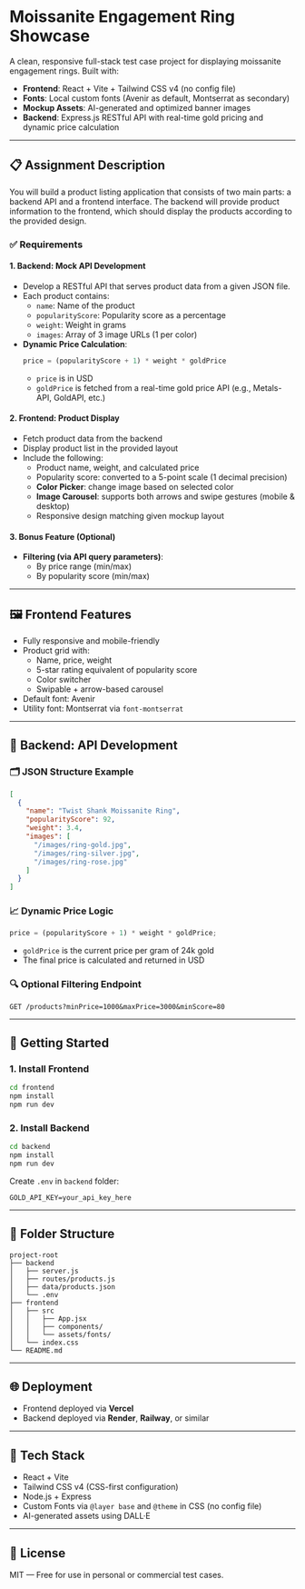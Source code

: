 # Moissanite Engagement Ring Showcase

A clean, responsive full-stack test case project for displaying moissanite engagement rings. Built with:

- **Frontend**: React + Vite + Tailwind CSS v4 (no config file)
- **Fonts**: Local custom fonts (Avenir as default, Montserrat as secondary)
- **Mockup Assets**: AI-generated and optimized banner images
- **Backend**: Express.js RESTful API with real-time gold pricing and dynamic price calculation

---

## 📋 Assignment Description

You will build a product listing application that consists of two main parts: a backend API and a frontend interface. The backend will provide product information to the frontend, which should display the products according to the provided design.

### ✅ Requirements

#### 1. Backend: Mock API Development
- Develop a RESTful API that serves product data from a given JSON file.
- Each product contains:
  - `name`: Name of the product
  - `popularityScore`: Popularity score as a percentage
  - `weight`: Weight in grams
  - `images`: Array of 3 image URLs (1 per color)
- **Dynamic Price Calculation**:
  ```js
  price = (popularityScore + 1) * weight * goldPrice
  ```
  - `price` is in USD
  - `goldPrice` is fetched from a real-time gold price API (e.g., Metals-API, GoldAPI, etc.)

#### 2. Frontend: Product Display
- Fetch product data from the backend
- Display product list in the provided layout
- Include the following:
  - Product name, weight, and calculated price
  - Popularity score: converted to a 5-point scale (1 decimal precision)
  - **Color Picker**: change image based on selected color
  - **Image Carousel**: supports both arrows and swipe gestures (mobile & desktop)
  - Responsive design matching given mockup layout

#### 3. Bonus Feature (Optional)
- **Filtering (via API query parameters)**:
  - By price range (min/max)
  - By popularity score (min/max)

---

## 🖼 Frontend Features

- Fully responsive and mobile-friendly
- Product grid with:
  - Name, price, weight
  - 5-star rating equivalent of popularity score
  - Color switcher
  - Swipable + arrow-based carousel
- Default font: Avenir
- Utility font: Montserrat via `font-montserrat`

---

## 🔧 Backend: API Development

### 🗂 JSON Structure Example
```json
[
  {
    "name": "Twist Shank Moissanite Ring",
    "popularityScore": 92,
    "weight": 3.4,
    "images": [
      "/images/ring-gold.jpg",
      "/images/ring-silver.jpg",
      "/images/ring-rose.jpg"
    ]
  }
]
```

### 📈 Dynamic Price Logic
```js
price = (popularityScore + 1) * weight * goldPrice;
```

- `goldPrice` is the current price per gram of 24k gold
- The final price is calculated and returned in USD

### 🔍 Optional Filtering Endpoint
```
GET /products?minPrice=1000&maxPrice=3000&minScore=80
```

---

## 🚀 Getting Started

### 1. Install Frontend
```bash
cd frontend
npm install
npm run dev
```

### 2. Install Backend
```bash
cd backend
npm install
npm run dev
```

Create `.env` in `backend` folder:
```env
GOLD_API_KEY=your_api_key_here
```

---

## 📁 Folder Structure
```
project-root
├── backend
│   ├── server.js
│   ├── routes/products.js
│   ├── data/products.json
│   └── .env
├── frontend
│   ├── src
│   │   ├── App.jsx
│   │   ├── components/
│   │   └── assets/fonts/
│   └── index.css
└── README.md
```

---

## 🌐 Deployment
- Frontend deployed via **Vercel**
- Backend deployed via **Render**, **Railway**, or similar

---

## 🔗 Tech Stack
- React + Vite
- Tailwind CSS v4 (CSS-first configuration)
- Node.js + Express
- Custom Fonts via `@layer base` and `@theme` in CSS (no config file)
- AI-generated assets using DALL·E

---

## 📄 License
MIT — Free for use in personal or commercial test cases.
